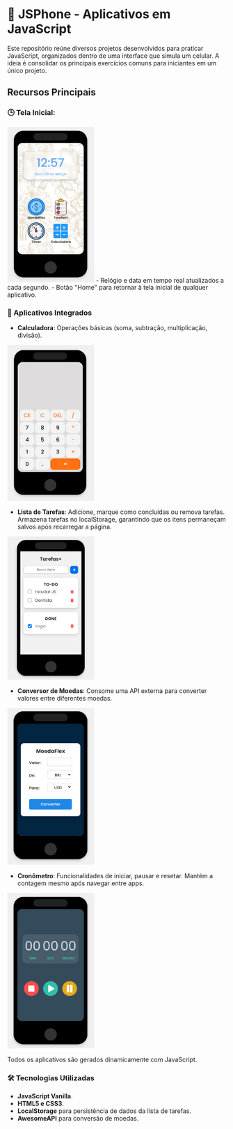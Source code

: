 # 📱 JSPhone - Aplicativos em JavaScript

Este repositório reúne diversos projetos desenvolvidos para praticar JavaScript, organizados dentro de uma interface que simula um celular. A ideia é consolidar os principais exercícios comuns para iniciantes em um único projeto.

## Recursos Principais

### 🕒 Tela Inicial:
<img src="./assets/screen_home.png" alt="Tela inicial do app" width="200" />
- Relógio e data em tempo real atualizados a cada segundo.
- Botão "Home" para retornar à tela inicial de qualquer aplicativo.

### 📲 Aplicativos Integrados

  - **Calculadora**: Operações básicas (soma, subtração, multiplicação, divisão).
  <img src="./assets/screen_calculator.png" alt="Tela da calculadora" width="200" />
  
  - **Lista de Tarefas**: Adicione, marque como concluídas ou remova tarefas. Armazena tarefas no localStorage, garantindo que os itens permaneçam salvos após recarregar a página.
  <img src="./assets/screen_todo.png" alt="Tela da lista de tarefas" width="200" />
  
  - **Conversor de Moedas**: Consome uma API externa para converter valores entre diferentes moedas.
  <img src="./assets/screen_converter.png" alt="Tela do conversor" width="200" />
  
  - **Cronômetro**: Funcionalidades de iniciar, pausar e resetar. Mantém a contagem mesmo após navegar entre apps.
  <img src="./assets/screen_timer.png" alt="Tela inicial do cronometro" width="200" />

Todos os aplicativos são gerados dinamicamente com JavaScript.

### 🛠️ Tecnologias Utilizadas
  - **JavaScript Vanilla**.
  - **HTML5 e CSS3**.
  - **LocalStorage** para persistência de dados da lista de tarefas.
  - **AwesomeAPI** para conversão de moedas.
